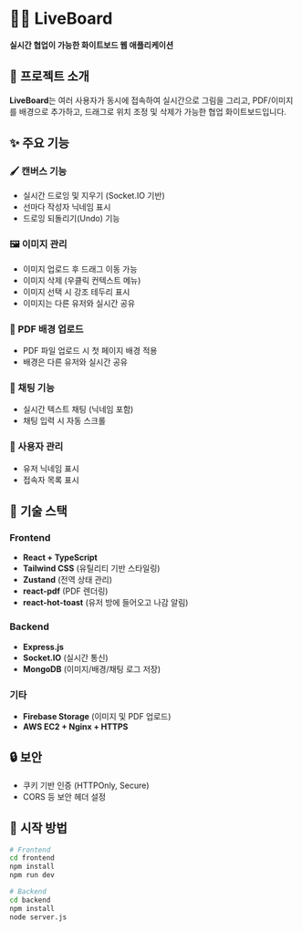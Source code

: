 # 🧑‍🎨 LiveBoard

**실시간 협업이 가능한 화이트보드 웹 애플리케이션**

## 📌 프로젝트 소개

**LiveBoard**는 여러 사용자가 동시에 접속하여 실시간으로 그림을 그리고, PDF/이미지를 배경으로 추가하고, 드래그로 위치 조정 및 삭제가 가능한 협업 화이트보드입니다.

## ✨ 주요 기능

### 🖌️ 캔버스 기능

- 실시간 드로잉 및 지우기 (Socket.IO 기반)
- 선마다 작성자 닉네임 표시
- 드로잉 되돌리기(Undo) 기능

### 🖼 이미지 관리

- 이미지 업로드 후 드래그 이동 가능
- 이미지 삭제 (우클릭 컨텍스트 메뉴)
- 이미지 선택 시 강조 테두리 표시
- 이미지는 다른 유저와 실시간 공유

### 📄 PDF 배경 업로드

- PDF 파일 업로드 시 첫 페이지 배경 적용
- 배경은 다른 유저와 실시간 공유

### 💬 채팅 기능

- 실시간 텍스트 채팅 (닉네임 포함)
- 채팅 입력 시 자동 스크롤

### 👥 사용자 관리

- 유저 닉네임 표시
- 접속자 목록 표시

## 💠 기술 스택

### Frontend

- **React + TypeScript**
- **Tailwind CSS** (유틸리티 기반 스타일링)
- **Zustand** (전역 상태 관리)
- **react-pdf** (PDF 렌더링)
- **react-hot-toast** (유저 방에 들어오고 나감 알림)

### Backend

- **Express.js**
- **Socket.IO** (실시간 통신)
- **MongoDB** (이미지/배경/채팅 로그 저장)

### 기타

- **Firebase Storage** (이미지 및 PDF 업로드)
- **AWS EC2 + Nginx + HTTPS**

## 🔒 보안

- 쿠키 기반 인증 (HTTPOnly, Secure)
- CORS 등 보안 헤더 설정

## 🚀 시작 방법

```bash
# Frontend
cd frontend
npm install
npm run dev

# Backend
cd backend
npm install
node server.js
```
